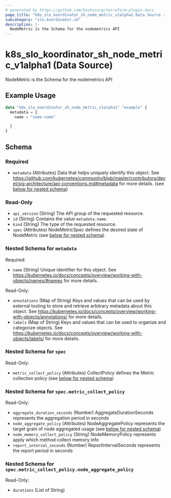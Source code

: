 ```yaml
---
# generated by https://github.com/hashicorp/terraform-plugin-docs
page_title: "k8s_slo_koordinator_sh_node_metric_v1alpha1 Data Source - terraform-provider-k8s"
subcategory: "slo.koordinator.sh"
description: |-
  NodeMetric is the Schema for the nodemetrics API
---
```


# k8s_slo_koordinator_sh_node_metric_v1alpha1 (Data Source)

NodeMetric is the Schema for the nodemetrics API

## Example Usage

```terraform
data "k8s_slo_koordinator_sh_node_metric_v1alpha1" "example" {
  metadata = {
    name = "some-name"

  }
}
```

<!-- schema generated by tfplugindocs -->
## Schema

### Required

- `metadata` (Attributes) Data that helps uniquely identify this object. See https://github.com/kubernetes/community/blob/master/contributors/devel/sig-architecture/api-conventions.md#metadata for more details. (see [below for nested schema](#nestedatt--metadata))

### Read-Only

- `api_version` (String) The API group of the requested resource.
- `id` (String) Contains the value `metadata.name`.
- `kind` (String) The type of the requested resource.
- `spec` (Attributes) NodeMetricSpec defines the desired state of NodeMetric (see [below for nested schema](#nestedatt--spec))

<a id="nestedatt--metadata"></a>
### Nested Schema for `metadata`

Required:

- `name` (String) Unique identifier for this object. See https://kubernetes.io/docs/concepts/overview/working-with-objects/names/#names for more details.

Read-Only:

- `annotations` (Map of String) Keys and values that can be used by external tooling to store and retrieve arbitrary metadata about this object. See https://kubernetes.io/docs/concepts/overview/working-with-objects/annotations/ for more details.
- `labels` (Map of String) Keys and values that can be used to organize and categorize objects. See https://kubernetes.io/docs/concepts/overview/working-with-objects/labels/ for more details.


<a id="nestedatt--spec"></a>
### Nested Schema for `spec`

Read-Only:

- `metric_collect_policy` (Attributes) CollectPolicy defines the Metric collection policy (see [below for nested schema](#nestedatt--spec--metric_collect_policy))

<a id="nestedatt--spec--metric_collect_policy"></a>
### Nested Schema for `spec.metric_collect_policy`

Read-Only:

- `aggregate_duration_seconds` (Number) AggregateDurationSeconds represents the aggregation period in seconds
- `node_aggregate_policy` (Attributes) NodeAggregatePolicy represents the target grain of node aggregated usage (see [below for nested schema](#nestedatt--spec--metric_collect_policy--node_aggregate_policy))
- `node_memory_collect_policy` (String) NodeMemoryPolicy represents apply which method collect memory info
- `report_interval_seconds` (Number) ReportIntervalSeconds represents the report period in seconds

<a id="nestedatt--spec--metric_collect_policy--node_aggregate_policy"></a>
### Nested Schema for `spec.metric_collect_policy.node_aggregate_policy`

Read-Only:

- `durations` (List of String)

